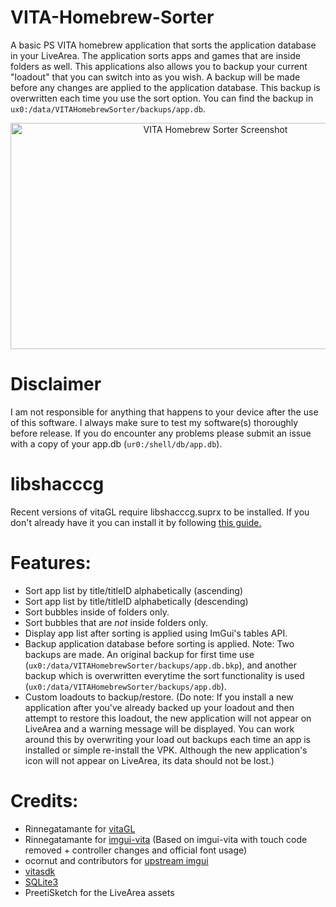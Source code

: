 # VITA-Homebrew-Sorter

A basic PS VITA homebrew application that sorts the application database in your LiveArea. The application sorts apps and games that are inside folders as well. This applications also allows you to backup your current "loadout" that you can switch into as you wish. A backup will be made before any changes are applied to the application database. This backup is overwritten each time you use the sort option. You can find the backup in `ux0:/data/VITAHomebrewSorter/backups/app.db`. 

<p align="center">
<img src="https://i.imgur.com/OLK0cTn.png" alt="VITA Homebrew Sorter Screenshot" width="640" height="362"/>
</p>

# Disclaimer
I am not responsible for anything that happens to your device after the use of this software. I always make sure to test my software(s) thoroughly before release. If you do encounter any problems please submit an issue with a copy of your app.db (`ur0:/shell/db/app.db`).

# libshacccg
Recent versions of vitaGL require libshacccg.suprx to be installed. If you don't already have it you can install it by following [this guide.](https://samilops2.gitbook.io/vita-troubleshooting-guide/shader-compiler/extract-libshacccg.suprx)


# Features:
- Sort app list by title/titleID alphabetically (ascending)
- Sort app list by title/titleID alphabetically (descending)
- Sort bubbles inside of folders only.
- Sort bubbles that are *not* inside folders only.
- Display app list after sorting is applied using ImGui's tables API.
- Backup application database before sorting is applied. Note: Two backups are made. An original backup for first time use (`ux0:/data/VITAHomebrewSorter/backups/app.db.bkp`), and another backup which is overwritten everytime the sort functionality is used (`ux0:/data/VITAHomebrewSorter/backups/app.db`).
- Custom loadouts to backup/restore. (Do note: If you install a new application after you've already backed up your loadout and then attempt to restore this loadout, the new application will not appear on LiveArea and a warning message will be displayed. You can work around this by overwriting your load out backups each time an app is installed or simple re-install the VPK. Although the new application's icon will not appear on LiveArea, its data should not be lost.)

# Credits:
- Rinnegatamante for [vitaGL](https://github.com/Rinnegatamante/vitaGL)
- Rinnegatamante for [imgui-vita](https://github.com/Rinnegatamante/imgui-vita) (Based on imgui-vita with touch code removed + controller changes and official font usage)
- ocornut and contributors for [upstream imgui](https://github.com/ocornut/imgui)
- [vitasdk](https://github.com/vitasdk)
- [SQLite3](https://www.sqlite.org/download.html)
- PreetiSketch for the LiveArea assets
